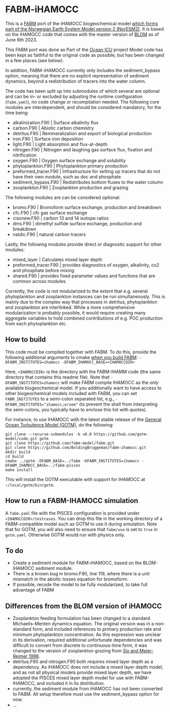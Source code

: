 # FABM-iHAMOCC

This is a [FABM](https://fabm.net) port of the iHAMOCC biogeochemical model [which forms part of the Norwegian Earth System Model version 2 (NorESM2)](https://doi.org/10.5194/gmd-13-2393-2020). It is based on the iHAMOCC code that comes with the master version of [BLOM](https://noresm-docs.readthedocs.io/en/noresm2/model-description/ocn_model.html) as of June 6th 2023.

This FABM port was done as Part of the [Ocean ICU](https://ocean-icu.eu/) project
Model code has been kept as faithful to the original code as possible, but has been changed in a few places (see below).

In addition, FABM-iHAMOCC currently only includes the sediment_bypass option, meaning that there are no explicit representation of sediment dynamics, beyond a redistribution of tracers into the water column.

The code has been split up into submodules of which several are optional and can be in- or excluded by adjusting the runtime configuration (`fabm.yaml`), no code change or recompilation needed. 
The following core modules are interdependent, and should be considered mandatory, for the time being:
* alkalinization.F90    | Surface alkalinity flux
* carbon.F90            | Abiotic carbon chemistry
* detritus.F90          | Remineralization and export of biological production
* iron.F90              | Surface iron deposition
* light.F90             | Light absorption and flux-at-depth
* nitrogen.F90          | Nitrogen and laughing gas surface flux, fixation and nitrification
* oxygen.F90            | Oxygen surface exchange and solubility
* phytoplankton.F90     | Phytoplankton primary production
* preformed_tracer.F90  | Infrastructure for setting up tracers that do not have their own module, such as doc and phosphate
* sediment_bypass.F90   | Redistributes bottom fluxes to the water column
* zooplankton.F90       | Zooplankton production and grazing

The following modules are can be considered optional:
* bromo.F90             | Bromoform surface exchange, production and breakdown
* cfc.F90               | cfc gas surface exchange
* cisonew.F90           | carbon 13 and 14 isotope ratios
* dms.F90               | dimethyl sulfide surface exchange, production and breakdown
* natdic.F90            | natural carbon tracers

Lastly, the following modules provide direct or diagnostic support for other modules:
* mixed_layer           | Calculates mixed layer depth
* preformed_tracer.F90  | provides diagnostics of oxygen, alkalinity, co2 and phosphate before mixing
* shared.F90            | provides fixed parameter values and functions that are common across modules

Currently, the code is not modularized to the extent that e.g. several phytoplankton and zooplankton instances can be run simultaneously. This is mainly due to the complex way that processes in detritus, phytoplankton and zooplankton are interlinked. While a more comprehensive modularization is probably possible, it would require creating many aggregate variables to hold combined contributions of e.g. POC production from each phytoplankton etc.

## How to build

This code must be compiled together with FABM. To do this, provide the following additional arguments to cmake [when you build FABM](https://github.com/fabm-model/fabm/wiki/Building-and-installing): `-DFABM_INSTITUTES=ihamocc -DFABM_IHAMOCC_BASE=<IHAMOCCDIR>`

Here, `<IHAMOCCDIR>` is the directory with the FABM-IHAMM code (the same directory that contains this readme file). Note that `-DFABM_INSTITUTES=ihamocc` will make FABM compile IHAMOCC as the *only* available biogeochemical model. If you additionally want to have access to other biogeochemical models included with FABM, you can set `FABM_INSTITUTES` to a semi-colon separated list, e.g., `-DFABM_INSTITUTES="ihamocc;ersem"` (to prevent the shell from interpreting the semi-colons, you typically have to enclose this list with quotes).

For instance, to use IHAMOCC with the latest stable release of the [General Ocean Turbulence Model (GOTM)](https://gotm.net/), do the following:

```
git clone --recurse-submodules -b v6.0 https://github.com/gotm-model/code.git gotm
git clone https://github.com/fabm-model/fabm.git
git clone https://github.com/BoldingBruggeman/fabm-ihamocc.git
mkdir build
cd build
cmake ../gotm -DFABM_BASE=../fabm -DFABM_INSTITUTES=ihamocc -DFABM_IHAMOCC_BASE=../fabm-pisces
make install
```

This will install the GOTM executable with support for IHAMOCC at `~/local/gotm/bin/gotm`.

## How to run a FABM-IHAMOCC simulation

A `fabm.yaml` file with the PISCES configuration is provided under `<IHAMOCCDIR>/testcases`. You can drop this file in the working directory of a FABM-compatible model such as GOTM to use it during simulation. Note that for GOTM, you will also need to ensure that `fabm/use` is set to `true` in `gotm.yaml`. Otherwise GOTM would run with physics only.

## To do

* Create a sediment module for FABM-iHAMOCC, based on the BLOM-iHAMOCC sediment module.
* There is a known bug in bromo.F90, line 119, where there is a unit mismatch in the abiotic losses equation for bromoform.
* If possible, recode the model to be fully modularized, to take full advantage of FABM

## Differences from the BLOM version of iHAMOCC

* Zooplankton feeding formulation has been changed to a standard Michaelis-Menten dynamics equation. The original version was in a non-standard form, and included references to primary production rate and minimum phytoplankton concentration. As this expression was unclear in its derivation, required additional unfortunate dependencies and was difficult to convert from discrete to continuous-time form, it was changed to the version of zooplankton grazing from [Six and Meier-Reimer 1996](https://doi.org/10.1029/96GB02561).
* detritus.F90 and nitrogen.F90 both requires mixed layer depth as a dependency. As iHAMOCC does not include a mixed layer depth model, and as not all physical models provide mixed layer depth, we have adopted the PISCES mixed layer depth model for use with FABM-IHAMOCC, and included it in its distribution.
* currently, the sediment module from iHAMOCC has not been converted to FABM. All setup therefore must use the sediment_bypass option for now.
* ...